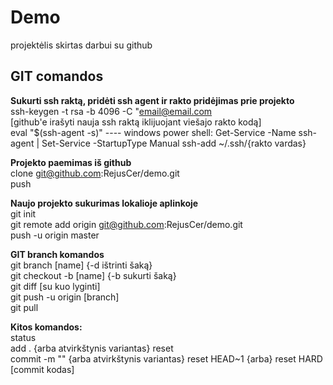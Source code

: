 # Demo

projektėlis skirtas darbui su github

## GIT comandos

<b>Sukurti ssh raktą, pridėti ssh agent ir rakto pridėjimas prie projekto</b>  
ssh-keygen -t rsa -b 4096 -C "email@email.com  
[github'e irašyti nauja ssh raktą iklijuojant viešajo rakto kodą]  
eval "$(ssh-agent -s)"   ---- windows power shell: Get-Service -Name ssh-agent | Set-Service -StartupType Manual
ssh-add ~/.ssh/{rakto vardas}  

<b>Projekto paemimas iš github</b>  
clone git@github.com:RejusCer/demo.git  
push  

<b>Naujo projekto sukurimas lokalioje aplinkoje</b>  
git init  
git remote add origin git@github.com:RejusCer/demo.git  
push -u origin master  

<b>GIT branch komandos</b>  
git branch [name] {-d ištrinti šaką}  
git checkout -b [name] {-b sukurti šaką}  
git diff [su kuo lyginti]  
git push -u origin [branch]  
git pull  

<b>Kitos komandos:</b>  
status  
add . {arba atvirkštynis variantas} reset  
commit -m "" {arba atvirkštynis variantas} reset HEAD~1 {arba} reset HARD [commit kodas]  
